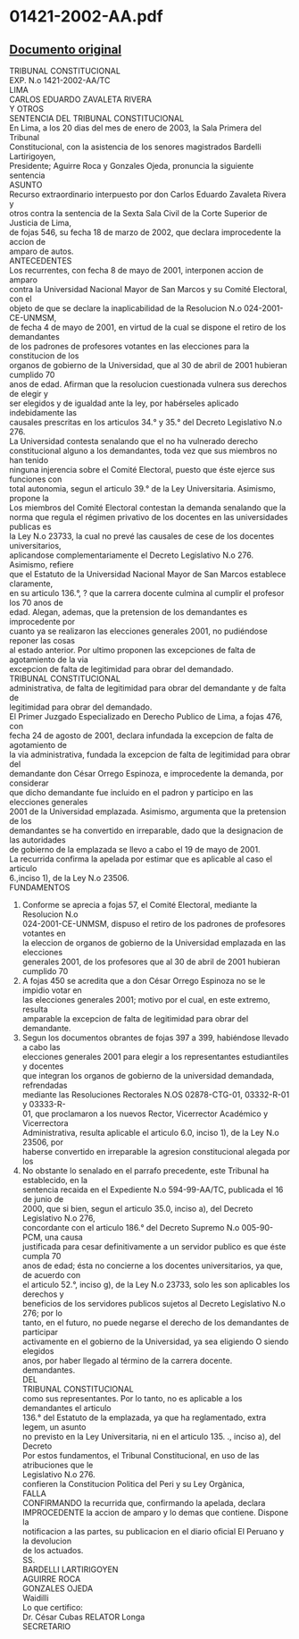
01421-2002-AA.pdf
=================
  
[Documento original](https://tc.gob.pe/jurisprudencia/2003/01421-2002-AA.pdf)  
---  
TRIBUNAL CONSTITUCIONAL  
EXP. N.o 1421-2002-AA/TC  
LIMA  
CARLOS EDUARDO ZAVALETA RIVERA  
Y OTROS  
SENTENCIA DEL TRIBUNAL CONSTITUCIONAL  
En Lima, a los 20 dias del mes de enero de 2003, la Sala Primera del Tribunal  
Constitucional, con la asistencia de los senores magistrados Bardelli Lartirigoyen,  
Presidente; Aguirre Roca y Gonzales Ojeda, pronuncia la siguiente sentencia  
ASUNTO  
Recurso extraordinario interpuesto por don Carlos Eduardo Zavaleta Rivera y  
otros contra la sentencia de la Sexta Sala Civil de la Corte Superior de Justicia de Lima,  
de fojas 546, su fecha 18 de marzo de 2002, que declara improcedente la accion de  
amparo de autos.  
ANTECEDENTES  
Los recurrentes, con fecha 8 de mayo de 2001, interponen accion de amparo  
contra la Universidad Nacional Mayor de San Marcos y su Comité Electoral, con el  
objeto de que se declare la inaplicabilidad de la Resolucion N.o 024-2001-CE-UNMSM,  
de fecha 4 de mayo de 2001, en virtud de la cual se dispone el retiro de los demandantes  
de los padrones de profesores votantes en las elecciones para la constitucion de los  
organos de gobierno de la Universidad, que al 30 de abril de 2001 hubieran cumplido 70  
anos de edad. Afirman que la resolucion cuestionada vulnera sus derechos de elegir y  
ser elegidos y de igualdad ante la ley, por habérseles aplicado indebidamente las  
causales prescritas en los articulos 34.° y 35.° del Decreto Legislativo N.o 276.  
La Universidad contesta senalando que el no ha vulnerado derecho  
constitucional alguno a los demandantes, toda vez que sus miembros no han tenido  
ninguna injerencia sobre el Comité Electoral, puesto que éste ejerce sus funciones con  
total autonomia, segun el articulo 39.° de la Ley Universitaria. Asimismo, propone la  
Los miembros del Comité Electoral contestan la demanda senalando que la  
norma que regula el régimen privativo de los docentes en las universidades publicas es  
la Ley N.o 23733, la cual no prevé las causales de cese de los docentes universitarios,  
aplicandose complementariamente el Decreto Legislativo N.o 276. Asimismo, refiere  
que el Estatuto de la Universidad Nacional Mayor de San Marcos establece claramente,  
en su articulo 136.°, ? que la carrera docente culmina al cumplir el profesor los 70 anos de  
edad. Alegan, ademas, que la pretension de los demandantes es improcedente por  
cuanto ya se realizaron las elecciones generales 2001, no pudiéndose reponer las cosas  
al estado anterior. Por ultimo proponen las excepciones de falta de agotamiento de la via  
excepcion de falta de legitimidad para obrar del demandado.  
TRIBUNAL CONSTITUCIONAL  
administrativa, de falta de legitimidad para obrar del demandante y de falta de  
legitimidad para obrar del demandado.  
El Primer Juzgado Especializado en Derecho Publico de Lima, a fojas 476, con  
fecha 24 de agosto de 2001, declara infundada la excepcion de falta de agotamiento de  
la via administrativa, fundada la excepcion de falta de legitimidad para obrar del  
demandante don César Orrego Espinoza, e improcedente la demanda, por considerar  
que dicho demandante fue incluido en el padron y participo en las elecciones generales  
2001 de la Universidad emplazada. Asimismo, argumenta que la pretension de los  
demandantes se ha convertido en irreparable, dado que la designacion de las autoridades  
de gobierno de la emplazada se llevo a cabo el 19 de mayo de 2001.  
La recurrida confirma la apelada por estimar que es aplicable al caso el articulo  
6.,inciso 1), de la Ley N.o 23506.  
FUNDAMENTOS  
1. Conforme se aprecia a fojas 57, el Comité Electoral, mediante la Resolucion N.o  
024-2001-CE-UNMSM, dispuso el retiro de los padrones de profesores votantes en  
la eleccion de organos de gobierno de la Universidad emplazada en las elecciones  
generales 2001, de los profesores que al 30 de abril de 2001 hubieran cumplido 70  
2. A fojas 450 se acredita que a don César Orrego Espinoza no se le impidio votar en  
las elecciones generales 2001; motivo por el cual, en este extremo, resulta  
amparable la excepcion de falta de legitimidad para obrar del demandante.  
3. Segun los documentos obrantes de fojas 397 a 399, habiéndose llevado a cabo las  
elecciones generales 2001 para elegir a los representantes estudiantiles y docentes  
que integran los organos de gobierno de la universidad demandada, refrendadas  
mediante las Resoluciones Rectorales N.OS 02878-CTG-01, 03332-R-01 y 03333-R-  
01, que proclamaron a los nuevos Rector, Vicerrector Académico y Vicerrectora  
Administrativa, resulta aplicable el articulo 6.0, inciso 1), de la Ley N.o 23506, por  
haberse convertido en irreparable la agresion constitucional alegada por los  
4. No obstante lo senalado en el parrafo precedente, este Tribunal ha establecido, en la  
sentencia recaida en el Expediente N.o 594-99-AA/TC, publicada el 16 de junio de  
2000, que si bien, segun el articulo 35.0, inciso a), del Decreto Legislativo N.o 276,  
concordante con el articulo 186.° del Decreto Supremo N.o 005-90-PCM, una causa  
justificada para cesar definitivamente a un servidor publico es que éste cumpla 70  
anos de edad; ésta no concierne a los docentes universitarios, ya que, de acuerdo con  
el articulo 52.°, inciso g), de la Ley N.o 23733, solo les son aplicables los derechos y  
beneficios de los servidores publicos sujetos al Decreto Legislativo N.o 276; por lo  
tanto, en el futuro, no puede negarse el derecho de los demandantes de participar  
activamente en el gobierno de la Universidad, ya sea eligiendo O siendo elegidos  
anos, por haber llegado al término de la carrera docente.  
demandantes.  
DEL  
TRIBUNAL CONSTITUCIONAL  
como sus representantes. Por lo tanto, no es aplicable a los demandantes el articulo  
136.° del Estatuto de la emplazada, ya que ha reglamentado, extra legem, un asunto  
no previsto en la Ley Universitaria, ni en el articulo 135. ., inciso a), del Decreto  
Por estos fundamentos, el Tribunal Constitucional, en uso de las atribuciones que le  
Legislativo N.o 276.  
confieren la Constitucion Politica del Peri y su Ley Orgànica,  
FALLA  
CONFIRMANDO la recurrida que, confirmando la apelada, declara  
IMPROCEDENTE la accion de amparo y lo demas que contiene. Dispone la  
notificacion a las partes, su publicacion en el diario oficial El Peruano y la devolucion  
de los actuados.  
SS.  
BARDELLI LARTIRIGOYEN  
AGUIRRE ROCA  
GONZALES OJEDA  
Waidilli  
Lo que certifico:  
Dr. César Cubas RELATOR Longa  
SECRETARIO